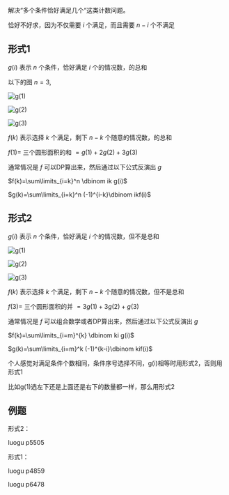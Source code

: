 解决“多个条件恰好满足几个“这类计数问题。

恰好不好求，因为不仅需要 $i$ 个满足，而且需要 $n−i$ 个不满足
## 形式1
$g(i)$  表示 $n$ 个条件，恰好满足 $i$ 个的情况数，的总和

以下的图 $n=3$,

![g(1)]()

![g(2)]()

![g(3)]()

$f(k)$ 表示选择 $k$ 个满足，剩下 $n−k$ 个随意的情况数，的总和

$f(1)=$ 三个圆形面积的和 $=g(1)+2g(2)+3g(3)$

通常情况是 $f$ 可以DP算出来，然后通过以下公式反演出 $g$

$f(k)=\sum\limits_{i=k}^n \dbinom ik g(i)$

$g(k)=\sum\limits_{i=k}^n (-1)^{i-k}\dbinom ikf(i)$
## 形式2
$g(i)$  表示 $n$ 个条件，恰好满足 $i$ 个的情况数，但不是总和

![g(1)]()

![g(2)]()

![g(3)]()

$f(k)$ 表示选择 $k$ 个满足，剩下 $n−k$ 个随意的情况数，但不是总和

$f(3)=$ 三个圆形面积的并 $=3g(1)+3g(2)+g(3)$

通常情况是 $f$ 可以组合数学或者DP算出来，然后通过以下公式反演出 $g$

$f(k)=\sum\limits_{i=m}^{k} \dbinom ki g(i)$

$g(k)=\sum\limits_{i=m}^k (-1)^{k-i}\dbinom kif(i)$

个人感觉对满足条件个数相同，条件序号选择不同，g(i)相等时用形式2，否则用形式1

比如g(1)选左下还是上面还是右下的数量都一样，那么用形式2
## 例题
形式2：

luogu p5505

形式1：

luogu p4859

luogu p6478
